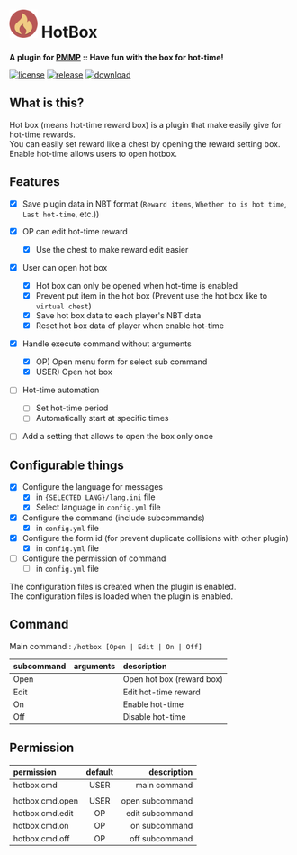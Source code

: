 # <img src="./assets/icon/index.svg" height="50" width="50"> HotBox
__A plugin for [PMMP](https://pmmp.io) :: Have fun with the box for hot-time!__

[![license](https://img.shields.io/github/license/PresentKim/HotBox-PMMP.svg?label=License)](LICENSE)
[![release](https://img.shields.io/github/release/PresentKim/HotBox-PMMP.svg?label=Release)](https://github.com/PresentKim/HotBox-PMMP/releases/latest)
[![download](https://img.shields.io/github/downloads/PresentKim/HotBox-PMMP/total.svg?label=Download)](https://github.com/PresentKim/HotBox-PMMP/releases/latest)

## What is this? 
Hot box (means hot-time reward box) is a plugin that make easily give for hot-time rewards.  
You can easily set reward like a chest by opening the reward setting box.  
Enable hot-time allows users to open hotbox.  
  
## Features
- [x] Save plugin data in NBT format (`Reward items`, `Whether to is hot time`, `Last hot-time`, etc.))
- [x] OP can edit hot-time reward
  - [x] Use the chest to make reward edit easier  
- [x] User can open hot box
  - [x] Hot box can only be opened when hot-time is enabled  
  - [x] Prevent put item in the hot box (Prevent use the hot box like to `virtual chest`)  
  - [x] Save hot box data to each player's NBT data  
  - [x] Reset hot box data of player when enable hot-time  
- [x] Handle execute command without arguments  
  - [x] OP)   Open menu form for select sub command  
  - [x] USER) Open hot box  
- [ ] Hot-time automation
  - [ ] Set hot-time period  
  - [ ] Automatically start at specific times  
- [ ] Add a setting that allows to open the box only once  


## Configurable things
- [x] Configure the language for messages
  - [x] in `{SELECTED LANG}/lang.ini` file  
  - [x] Select language in `config.yml` file
- [x] Configure the command (include subcommands)
  - [x] in `config.yml` file
- [x] Configure the form id (for prevent duplicate collisions with other plugin)
  - [x] in `config.yml` file
- [ ] Configure the permission of command  
  - [ ] in `config.yml` file

The configuration files is created when the plugin is enabled.  
The configuration files is loaded  when the plugin is enabled.  


## Command
Main command : `/hotbox [Open | Edit | On | Off]`

| subcommand | arguments | description               |
| :--------- | :-------- | :------------------------ |
| Open       |           | Open hot box (reward box) |
| Edit       |           | Edit hot-time reward      |
| On         |           | Enable hot-time           |
| Off        |           | Disable hot-time          |



## Permission
| permission        | default | description       |
| :---------------- | :-----: | ----------------: |
| hotbox.cmd        |  USER   |      main command |
|                   |         |                   |
| hotbox.cmd.open   |  USER   |   open subcommand |
| hotbox.cmd.edit   |   OP    |   edit subcommand |
| hotbox.cmd.on     |   OP    |     on subcommand |
| hotbox.cmd.off    |   OP    |    off subcommand |
